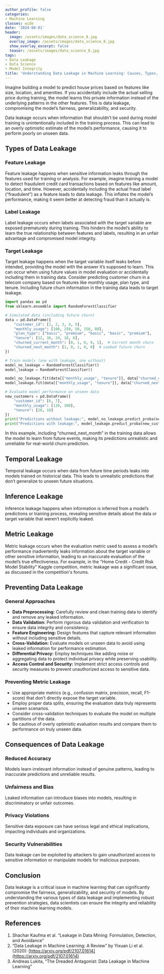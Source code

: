 ```yaml
---
author_profile: false
categories:
- Machine Learning
classes: wide
date: '2024-08-01'
header:
  image: /assets/images/data_science_8.jpg
  overlay_image: /assets/images/data_science_8.jpg
  show_overlay_excerpt: false
  teaser: /assets/images/data_science_8.jpg
tags:
- Data Leakage
- Data Science
- Model Integrity
title: 'Understanding Data Leakage in Machine Learning: Causes, Types, and Prevention'
---
```


Imagine building a model to predict house prices based on features like size, location, and amenities. If you accidentally include the actual selling price during training, the model learns this private information instead of the underlying patterns in the other features. This is data leakage, compromising the model’s fairness, generalizability, and security.

Data leakage occurs when information that shouldn’t be used during model training is unintentionally included in the training process. This can lead to an overly optimistic estimate of the model’s performance, causing it to perform poorly on unseen data.

## Types of Data Leakage

### Feature Leakage

Feature leakage happens when sensitive information leaks through the features used for training or analysis. For example, imagine training a model to detect fraudulent credit card transactions based on features like amount, location, and time. However, accidentally including the actual fraud label (“fraudulent”) as a feature leads to data leakage. This inflates the model’s performance, making it seem better at detecting fraud than it actually is.

### Label Leakage

Label leakage occurs when labels associated with the target variable are exposed prematurely during training. This hinders the model’s ability to learn the true relationship between features and labels, resulting in an unfair advantage and compromised model integrity.

### Target Leakage

Target leakage happens when the target variable itself leaks before intended, providing the model with the answer it’s supposed to learn. This can occur when using future values in model evaluation or accidentally including them in training data. Consider predicting customer churn in a telecom company based on features like monthly usage, plan type, and tenure. Including future churn information in the training data leads to target leakage.

```python
import pandas as pd
from sklearn.ensemble import RandomForestClassifier

# Simulated data (including future churn)
data = pd.DataFrame({
    "customer_id": [1, 2, 3, 4, 5],
    "monthly_usage": [100, 250, 50, 150, 80],
    "plan_type": ["basic", "premium", "basic", "basic", "premium"],
    "tenure": [12, 36, 24, 18, 6],
    "churned_current_month": [0, 1, 0, 0, 1],  # Current month churn
    "churned_next_month": [1, 0, 1, 0, 0]  # Leaked future churn
})

# Train models (one with leakage, one without)
model_no_leakage = RandomForestClassifier()
model_leakage = RandomForestClassifier()

model_no_leakage.fit(data[["monthly_usage", "tenure"]], data["churned_current_month"])
model_leakage.fit(data[["monthly_usage", "tenure"]], data["churned_next_month"])  # Using future churn

# Evaluate model performance on unseen data
new_customers = pd.DataFrame({
    "customer_id": [6, 7],
    "monthly_usage": [120, 300],
    "tenure": [20, 10]
})
print("Predictions without leakage:", model_no_leakage.predict_proba(new_customers[["monthly_usage", "tenure"]]))
print("Predictions with leakage:", model_leakage.predict_proba(new_customers[["monthly_usage", "tenure"]]))
```

In this example, including “churned_next_month” in the training data allows the model to learn from future events, making its predictions unrealistic and unreliable for real-world churn prediction.

## Temporal Leakage

Temporal leakage occurs when data from future time periods leaks into models trained on historical data. This leads to unrealistic predictions that don’t generalize to unseen future situations.

## Inference Leakage

Inference leakage happens when information is inferred from a model’s predictions or training process, revealing sensitive details about the data or target variable that weren’t explicitly leaked.

## Metric Leakage

Metric leakage occurs when the evaluation metric used to assess a model’s performance inadvertently leaks information about the target variable or other sensitive information, leading to an inaccurate evaluation of the model’s true effectiveness. For example, in the "Home Credit - Credit Risk Model Stability" Kaggle competition, metric leakage was a significant issue, as discussed in the competition's forums.

## Preventing Data Leakage

### General Approaches

- **Data Preprocessing:** Carefully review and clean training data to identify and remove any leaked information.
- **Data Validation:** Perform rigorous data validation and verification to ensure data integrity and consistency.
- **Feature Engineering:** Design features that capture relevant information without including sensitive details.
- **Cross-Validation:** Evaluate models on unseen data to avoid using leaked information for performance estimation.
- **Differential Privacy:** Employ techniques like adding noise or aggregating data to protect individual privacy while preserving usability.
- **Access Control and Security:** Implement strict access controls and security measures to prevent unauthorized access to sensitive data.

### Preventing Metric Leakage

- Use appropriate metrics (e.g., confusion matrix, precision, recall, F1-score) that don’t directly expose the target variable.
- Employ proper data splits, ensuring the evaluation data truly represents unseen scenarios.
- Consider cross-validation techniques to evaluate the model on multiple partitions of the data.
- Be cautious of overly optimistic evaluation results and compare them to performance on truly unseen data.

## Consequences of Data Leakage

### Reduced Accuracy

Models learn irrelevant information instead of genuine patterns, leading to inaccurate predictions and unreliable results.

### Unfairness and Bias

Leaked information can introduce biases into models, resulting in discriminatory or unfair outcomes.

### Privacy Violations

Sensitive data exposure can have serious legal and ethical implications, impacting individuals and organizations.

### Security Vulnerabilities

Data leakage can be exploited by attackers to gain unauthorized access to sensitive information or manipulate models for malicious purposes.

## Conclusion

Data leakage is a critical issue in machine learning that can significantly compromise the fairness, generalizability, and security of models. By understanding the various types of data leakage and implementing robust prevention strategies, data scientists can ensure the integrity and reliability of their machine learning models.

## References

1. Shachar Kaufma et al. “Leakage in Data Mining: Formulation, Detection, and Avoidance”
2. “Data Leakage in Machine Learning: A Review” by Yixuan Li et al. (2020): [https://arxiv.org/pdf/2107.01614](https://arxiv.org/pdf/2107.01614)
3. Andreas Lukita, “The Dreaded Antagonist: Data Leakage in Machine Learning”
